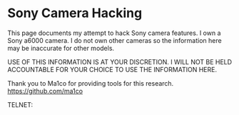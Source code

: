 # Sony Camera Hacking
This page documents my attempt to hack Sony camera features.
I own a Sony a6000 camera. 
I do not own other cameras so the information here may be inaccurate for other models.

USE OF THIS INFORMATION IS AT YOUR DISCRETION.
I WILL NOT BE HELD ACCOUNTABLE FOR YOUR CHOICE TO USE THE INFORMATION HERE.

Thank you to Ma1co for providing tools for this research.
https://github.com/ma1co







TELNET:
